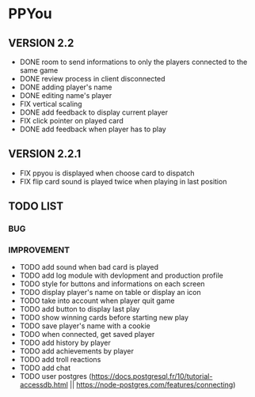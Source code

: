 # PPYou

## VERSION 2.2
* DONE room to send informations to only the players connected to the same game
* DONE review process in client disconnected
* DONE adding player's name
* DONE editing name's player
* FIX vertical scaling
* DONE add feedback to display current player
* FIX click pointer on played card
* DONE add feedback when player has to play

## VERSION 2.2.1
* FIX ppyou is displayed when choose card to dispatch
* FIX flip card sound is played twice when playing in last position

## TODO LIST

### BUG

### IMPROVEMENT
* TODO add sound when bad card is played
* TODO add log module with devlopment and production profile
* TODO style for buttons and informations on each screen
* TODO display player's name on table or display an icon
* TODO take into account when player quit game
* TODO add button to display last play
* TODO show winning cards before starting new play
* TODO save player's name with a cookie
* TODO when connected, get saved player
* TODO add history by player
* TODO add achievements by player
* TODO add troll reactions
* TODO add chat
* TODO user postgres (https://docs.postgresql.fr/10/tutorial-accessdb.html || https://node-postgres.com/features/connecting)
